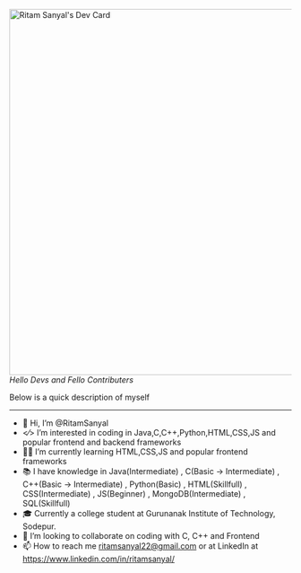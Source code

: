 <a href="https://app.daily.dev/ritamsanyal"><img src="https://api.daily.dev/devcards/v2/Lj0GPuaWjUEM2APIuXeLz.png?r=yq2&type=wide" width="652" alt="Ritam Sanyal's Dev Card"/></a>
*Hello Devs and Fello Contributers*

Below is a quick description of myself

--------------------
- 👋 Hi, I’m @RitamSanyal
- <⁄> I’m interested in coding in Java,C,C++,Python,HTML,CSS,JS and popular frontend and backend frameworks
- 👨‍💻 I’m currently learning HTML,CSS,JS and popular frontend frameworks
- 📚 I have knowledge in Java(Intermediate) , C(Basic -> Intermediate) , C++(Basic -> Intermediate) , Python(Basic) , HTML(Skillfull) , CSS(Intermediate) , JS(Beginner) , MongoDB(Intermediate) , SQL(Skillfull)
- 🎓 Currently a college student at Gurunanak Institute of Technology, Sodepur.
- 💞️ I’m looking to collaborate on coding with C, C++ and Frontend
- 📫 How to reach me ritamsanyal22@gmail.com or at LinkedIn at https://www.linkedin.com/in/ritamsanyal/

<!---
RitamSanyal/RitamSanyal is a ✨ special ✨ repository because its `README.md` (this file) appears on your GitHub profile.
You can click the Preview link to take a look at your changes.
--->
